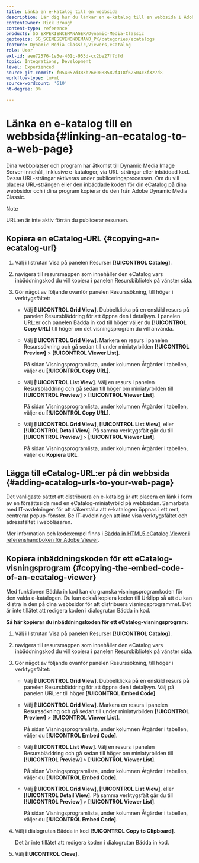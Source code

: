 ```yaml
---
title: Länka en e-katalog till en webbsida
description: Lär dig hur du länkar en e-katalog till en webbsida i Adobe Dynamic Media Classic.
contentOwner: Rick Brough
content-type: reference
products: SG_EXPERIENCEMANAGER/Dynamic-Media-Classic
geptopics: SG_SCENESEVENONDEMAND_PK/categories/ecatalogs
feature: Dynamic Media Classic,Viewers,eCatalog
role: User
exl-id: aee72576-1e3e-401c-953d-cc2be27f7dfd
topic: Integrations, Development
level: Experienced
source-git-commit: f054057d383b26e9088582f418f62504c3f327d8
workflow-type: tm+mt
source-wordcount: '610'
ht-degree: 0%

---
```


# Länka en e-katalog till en webbsida{#linking-an-ecatalog-to-a-web-page}

Dina webbplatser och program har åtkomst till Dynamic Media Image Server-innehåll, inklusive e-kataloger, via URL-strängar eller inbäddad kod. Dessa URL-strängar aktiveras under publiceringsprocessen. Om du vill placera URL-strängen eller den inbäddade koden för din eCatalog på dina webbsidor och i dina program kopierar du den från Adobe Dynamic Media Classic.

>[!NOTE]
>
>URL:en är inte aktiv förrän du publicerar resursen.

## Kopiera en eCatalog-URL {#copying-an-ecatalog-url}

1. Välj i listrutan Visa på panelen Resurser **[!UICONTROL Catalog]**.
1. navigera till resursmappen som innehåller den eCatalog vars inbäddningskod du vill kopiera i panelen Resursbibliotek på vänster sida.
1. Gör något av följande ovanför panelen Resurssökning, till höger i verktygsfältet:

   * Välj **[!UICONTROL Grid View]**. Dubbelklicka på en enskild resurs på panelen Resursbläddring för att öppna den i detaljvyn. I panelen URL:er och panelen Bädda in kod till höger väljer du **[!UICONTROL Copy URL]** till höger om det visningsprogram du vill använda.
   * Välj **[!UICONTROL Grid View]**. Markera en resurs i panelen Resurssökning och gå sedan till under miniatyrbilden **[!UICONTROL Preview]** > **[!UICONTROL Viewer List]**.

     På sidan Visningsprogramlista, under kolumnen Åtgärder i tabellen, väljer du **[!UICONTROL Copy URL]**.

   * Välj **[!UICONTROL List View]**. Välj en resurs i panelen Resursbläddring och gå sedan till höger om miniatyrbilden till **[!UICONTROL Preview]** > **[!UICONTROL Viewer List]**.

     På sidan Visningsprogramlista, under kolumnen Åtgärder i tabellen, väljer du **[!UICONTROL Copy URL]**.

   * Välj **[!UICONTROL Grid View]**, **[!UICONTROL List View]**, eller **[!UICONTROL Detail View]**. På samma verktygsfält går du till **[!UICONTROL Preview]** > **[!UICONTROL Viewer List]**.

     På sidan Visningsprogramlista, under kolumnen Åtgärder i tabellen, väljer du **Kopiera URL**.

## Lägga till eCatalog-URL:er på din webbsida {#adding-ecatalog-urls-to-your-web-page}

Det vanligaste sättet att distribuera en e-katalog är att placera en länk i form av en försättssida med en eCatalog-miniatyrbild på webbsidan. Samarbeta med IT-avdelningen för att säkerställa att e-katalogen öppnas i ett rent, centrerat popup-fönster. Be IT-avdelningen att inte visa verktygsfältet och adressfältet i webbläsaren.

Mer information och kodexempel finns i [Bädda in HTML5 eCatalog Viewer i referenshandboken för Adobe Viewer](https://experienceleague.adobe.com/en/docs/dynamic-media-developer-resources/library/viewers-aem-assets-dmc/ecatalog/c-html5-20-ecatalog-viewer-about#section-e1c3106f5b3e445d9b95be337c2f94e2).

## Kopiera inbäddningskoden för ett eCatalog-visningsprogram {#copying-the-embed-code-of-an-ecatalog-viewer}

Med funktionen Bädda in kod kan du granska visningsprogramkoden för den valda e-katalogen. Du kan också kopiera koden till Urklipp så att du kan klistra in den på dina webbsidor för att distribuera visningsprogrammet. Det är inte tillåtet att redigera koden i dialogrutan Bädda in kod.

**Så här kopierar du inbäddningskoden för ett eCatalog-visningsprogram:**

1. Välj i listrutan Visa på panelen Resurser **[!UICONTROL Catalog]**.
1. navigera till resursmappen som innehåller den eCatalog vars inbäddningskod du vill kopiera i panelen Resursbibliotek på vänster sida.
1. Gör något av följande ovanför panelen Resurssökning, till höger i verktygsfältet:

   * Välj **[!UICONTROL Grid View]**. Dubbelklicka på en enskild resurs på panelen Resursbläddring för att öppna den i detaljvyn. Välj på panelen URL:er till höger **[!UICONTROL Embed Code]**.
   * Välj **[!UICONTROL Grid View]**. Markera en resurs i panelen Resurssökning och gå sedan till under miniatyrbilden **[!UICONTROL Preview]** > **[!UICONTROL Viewer List]**.

     På sidan Visningsprogramlista, under kolumnen Åtgärder i tabellen, väljer du **[!UICONTROL Embed Code]**.

   * Välj **[!UICONTROL List View]**. Välj en resurs i panelen Resursbläddring och gå sedan till höger om miniatyrbilden till **[!UICONTROL Preview]** > **[!UICONTROL Viewer List]**.

     På sidan Visningsprogramlista, under kolumnen Åtgärder i tabellen, väljer du **[!UICONTROL Embed Code]**.

   * Välj **[!UICONTROL Grid View]**, **[!UICONTROL List View]**, eller **[!UICONTROL Detail View]**. På samma verktygsfält går du till **[!UICONTROL Preview]** > **[!UICONTROL Viewer List]**.

     På sidan Visningsprogramlista, under kolumnen Åtgärder i tabellen, väljer du **[!UICONTROL Embed Code]**.

1. Välj i dialogrutan Bädda in kod **[!UICONTROL Copy to Clipboard]**.

   Det är inte tillåtet att redigera koden i dialogrutan Bädda in kod.

1. Välj **[!UICONTROL Close]**.
